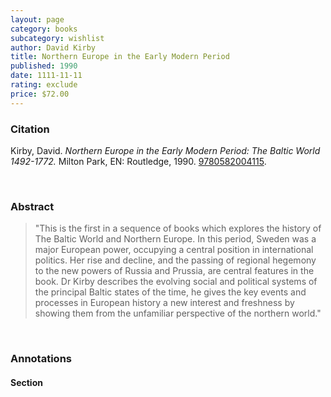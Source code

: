 ```yaml
---
layout: page
category: books
subcategory: wishlist
author: David Kirby
title: Northern Europe in the Early Modern Period
published: 1990
date: 1111-11-11
rating: exclude
price: $72.00
---
```


### Citation

Kirby, David. *Northern Europe in the Early Modern Period: The Baltic World 1492-1772.* Milton Park, EN: Routledge, 1990. [9780582004115](https://www.routledge.com/Northern-Europe-in-the-Early-Modern-Period-The-Baltic-World-1492-1772/Kirby/p/book/9780582004115?srsltid=AfmBOore5Sb1KaqWq4ytvGEn6iQPnIOs2UQ4ftySS-1WKG1B0xke4tpS).

<br>

### Abstract

> "This is the first in a sequence of books which explores the history of The Baltic World and Northern Europe. In this period, Sweden was a major European power, occupying a central position in international politics. Her rise and decline, and the passing of regional hegemony to the new powers of Russia and Prussia, are central features in the book. Dr Kirby describes the evolving social and political systems of the principal Baltic states of the time, he gives the key events and processes in European history a new interest and freshness by showing them from the unfamiliar perspective of the northern world."

<br>

### Annotations

#### Section

<br>
